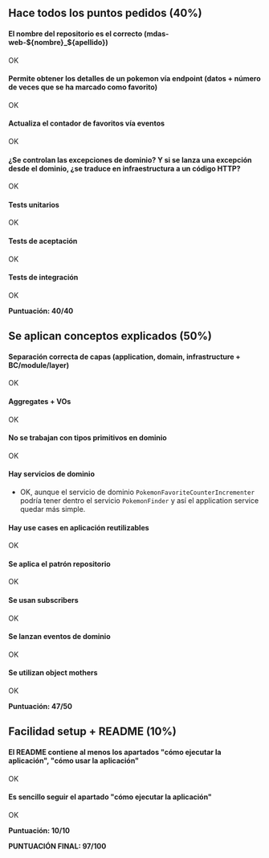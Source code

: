 ## Hace todos los puntos pedidos (40%)

#### El nombre del repositorio es el correcto (mdas-web-${nombre}_${apellido})

OK

#### Permite obtener los detalles de un pokemon vía endpoint (datos + número de veces que se ha marcado como favorito)

OK

#### Actualiza el contador de favoritos vía eventos

OK

#### ¿Se controlan las excepciones de dominio? Y si se lanza una excepción desde el dominio, ¿se traduce en infraestructura a un código HTTP?

OK

#### Tests unitarios

OK

#### Tests de aceptación

OK

#### Tests de integración

OK

**Puntuación: 40/40**

## Se aplican conceptos explicados (50%)

#### Separación correcta de capas (application, domain, infrastructure + BC/module/layer)

OK

#### Aggregates + VOs

OK

#### No se trabajan con tipos primitivos en dominio

OK

#### Hay servicios de dominio

- OK, aunque el servicio de dominio `PokemonFavoriteCounterIncrementer` podría tener dentro el servicio `PokemonFinder`
  y así el application service quedar más simple.

#### Hay use cases en aplicación reutilizables

OK

#### Se aplica el patrón repositorio

OK

#### Se usan subscribers

OK

#### Se lanzan eventos de dominio

OK

#### Se utilizan object mothers

OK

**Puntuación: 47/50**

## Facilidad setup + README (10%)

#### El README contiene al menos los apartados "cómo ejecutar la aplicación", "cómo usar la aplicación"

OK

#### Es sencillo seguir el apartado "cómo ejecutar la aplicación"

OK

**Puntuación: 10/10**

**PUNTUACIÓN FINAL: 97/100**
